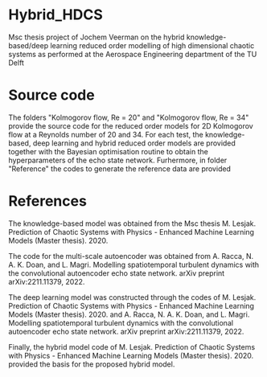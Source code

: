 # Hybrid_HDCS
Msc thesis project of Jochem Veerman on the hybrid knowledge-based/deep learning reduced order modelling of high dimensional chaotic systems as performed at the Aerospace Engineering department of the TU Delft

# Source code
The folders "Kolmogorov flow, Re = 20" and "Kolmogorov flow, Re = 34" provide the source code for the reduced order models for 2D Kolmogorov flow at a Reynolds number of 20 and 34. For each test, the knowledge-based, deep learning and hybrid reduced order models are provided together with the Bayesian optimisation routine to obtain the hyperparameters of the echo state network. Furhermore, in folder "Reference" the codes to generate the reference data are provided

# References
The knowledge-based model was obtained from the Msc thesis 
M. Lesjak. Prediction of Chaotic Systems with Physics - Enhanced Machine Learning Models (Master thesis). 2020.

The code for the multi-scale autoencoder was obtained from
A. Racca, N. A. K. Doan, and L. Magri. Modelling spatiotemporal turbulent dynamics with the convolutional autoencoder echo state network. arXiv preprint arXiv:2211.11379, 2022.

The deep learning model was constructed through the codes of 
M. Lesjak. Prediction of Chaotic Systems with Physics - Enhanced Machine Learning Models (Master thesis). 2020.
and 
A. Racca, N. A. K. Doan, and L. Magri. Modelling spatiotemporal turbulent dynamics with the convolutional autoencoder echo state network. arXiv preprint arXiv:2211.11379, 2022.

Finally, the hybrid model code of M. Lesjak. Prediction of Chaotic Systems with Physics - Enhanced Machine Learning Models (Master thesis). 2020. provided the basis for the proposed hybrid model.
